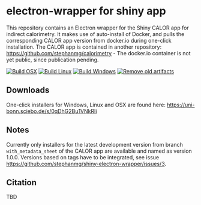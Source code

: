 # electron-wrapper for shiny app

This repository contains an Electron wrapper for the Shiny CALOR app for indirect calorimetry.
It makes use of auto-install of Docker, and pulls the corresponding CALOR app version from docker.io during one-click installation.
The CALOR app is contained in another repository: https://github.com/stephanmg/calorimetry - The docker.io container is not yet public, since publication pending.

[![Build OSX](https://github.com/stephanmg/shiny-electron-wrapper/actions/workflows/build.yml/badge.svg)](https://github.com/stephanmg/shiny-electron-wrapper/actions/workflows/build.yml)
[![Build Linux](https://github.com/stephanmg/shiny-electron-wrapper/actions/workflows/build_linux.yml/badge.svg)](https://github.com/stephanmg/shiny-electron-wrapper/actions/workflows/build_linux.yml)
[![Build Windows](https://github.com/stephanmg/shiny-electron-wrapper/actions/workflows/build_win.yml/badge.svg)](https://github.com/stephanmg/shiny-electron-wrapper/actions/workflows/build_win.yml)
[![Remove old artifacts](https://github.com/stephanmg/shiny-electron-wrapper/actions/workflows/remove-old-artifacts.yml/badge.svg)](https://github.com/stephanmg/shiny-electron-wrapper/actions/workflows/remove-old-artifacts.yml)

## Downloads

One-click installers for Windows, Linux and OSX are found here: https://uni-bonn.sciebo.de/s/0qDhG2Bu1VNkRli

## Notes

Currently only installers for the latest development version from branch `with_metadata_sheet` of the CALOR app are available and named as version 1.0.0.
Versions based on tags have to be integrated, see issue https://github.com/stephanmg/shiny-electron-wrapper/issues/3.

## Citation
TBD
